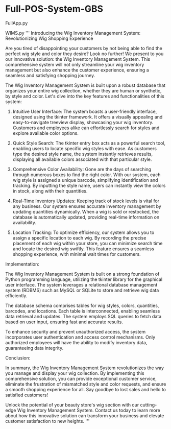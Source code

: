 # Full-POS-System-GBS

FullApp.py


WIMS.py
'''
Introducing the Wig Inventory Management 
System: Revolutionizing Wig Shopping 
Experience

Are you tired of disappointing your customers 
by not being able to find the perfect wig 
style and color they desire? Look no further! 
We present to you our innovative solution: 
the Wig Inventory Management System. This 
comprehensive system will not only streamline 
your wig inventory management but also 
enhance the customer experience, ensuring a 
seamless and satisfying shopping journey.

The Wig Inventory Management System is built 
upon a robust database that organizes your 
entire wig collection, whether they are human 
or synthetic, by style and color. Let's dive 
into the key features and functionalities of 
this system:

1. Intuitive User Interface:
The system boasts a user-friendly interface, 
designed using the tkinter framework. It 
offers a visually appealing and 
easy-to-navigate treeview display, showcasing 
your wig inventory. Customers and employees 
alike can effortlessly search for styles and 
explore available color options.

2. Quick Style Search:
The tkinter entry box acts as a powerful 
search tool, enabling users to locate 
specific wig styles with ease. As customers 
type the desired style name, the system 
instantly retrieves results, displaying all 
available colors associated with that 
particular style.

3. Comprehensive Color Availability:
Gone are the days of searching through 
numerous boxes to find the right color. 
With our system, each wig style is assigned 
a unique barcode, simplifying identification 
and tracking. By inputting the style name, 
users can instantly view the colors in stock, 
along with their quantities.

4. Real-Time Inventory Updates:
Keeping track of stock levels is vital for any 
business. Our system ensures accurate inventory 
management by updating quantities dynamically. 
When a wig is sold or restocked, the database 
is automatically updated, providing real-time 
information on availability.

5. Location Tracking:
To optimize efficiency, our system allows you 
to assign a specific location to each wig. By 
recording the precise placement of each wig 
within your store, you can minimize search 
time and locate the desired wig swiftly. This 
feature ensures a seamless shopping experience, 
with minimal wait times for customers.

Implementation:

The Wig Inventory Management System is built 
on a strong foundation of Python programming 
language, utilizing the tkinter library for 
the graphical user interface. The system 
leverages a relational database management 
system (RDBMS) such as MySQL or SQLite to 
store and retrieve wig data efficiently.

The database schema comprises tables for wig 
styles, colors, quantities, barcodes, and 
locations. Each table is interconnected, 
enabling seamless data retrieval and updates. 
The system employs SQL queries to fetch data 
based on user input, ensuring fast and 
accurate results.

To enhance security and prevent unauthorized 
access, the system incorporates user 
authentication 
and access control mechanisms. Only 
authorized employees will have the ability to 
modify inventory data, guaranteeing data 
integrity.

Conclusion:

In summary, the Wig Inventory Management 
System revolutionizes the way you manage 
and display your wig collection. By 
implementing this comprehensive solution, 
you can provide exceptional customer service, 
eliminate the frustration of mismatched style 
and color requests, and ensure a smooth 
shopping experience for all. Say goodbye to 
lost sales and hello to satisfied customers!

Unlock the potential of your beauty store's 
wig section with our cutting-edge Wig 
Inventory Management System. Contact us 
today to learn more about how this innovative 
solution can transform your business and 
elevate customer satisfaction to new heights.
'''